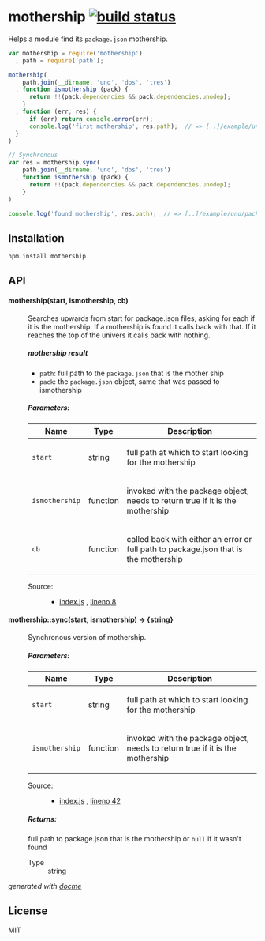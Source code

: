 # mothership [![build status](https://secure.travis-ci.org/thlorenz/mothership.png)](http://travis-ci.org/thlorenz/mothership)

Helps a module find its `package.json` mothership.

```js
var mothership = require('mothership')
  , path = require('path');

mothership(
    path.join(__dirname, 'uno', 'dos', 'tres')
  , function ismothership (pack) {
      return !!(pack.dependencies && pack.dependencies.unodep);
    }
  , function (err, res) {
      if (err) return console.error(err);
      console.log('first mothership', res.path);  // => [..]/example/uno/package.json
  }
)

// Synchronous
var res = mothership.sync(
    path.join(__dirname, 'uno', 'dos', 'tres')
  , function ismothership (pack) {
      return !!(pack.dependencies && pack.dependencies.unodep);
    }
)      

console.log('found mothership', res.path);  // => [..]/example/uno/package.json
```

## Installation

    npm install mothership

## API

<!-- START docme generated API please keep comment here to allow auto update -->
<!-- DON'T EDIT THIS SECTION, INSTEAD RE-RUN docme TO UPDATE -->

<div>
<div class="jsdoc-githubify">
<section>
<article>
<div class="container-overview">
<dl class="details">
</dl>
</div>
<dl>
<dt>
<h4 class="name" id="mothership"><span class="type-signature"></span>mothership<span class="signature">(start, ismothership, cb)</span><span class="type-signature"></span></h4>
</dt>
<dd>
<div class="description">
<p>Searches upwards from start for package.json files, asking for each if it is the mothership.
If a mothership is found it calls back with that.
If it reaches the top of the univers it calls back with nothing.</p>
<h5>mothership result</h5>
<ul>
<li><code>path</code>: full path to the <code>package.json</code> that is the mother ship</li>
<li><code>pack</code>: the <code>package.json</code> object, same that was passed to ismothership</li>
</ul>
</div>
<h5>Parameters:</h5>
<table class="params">
<thead>
<tr>
<th>Name</th>
<th>Type</th>
<th class="last">Description</th>
</tr>
</thead>
<tbody>
<tr>
<td class="name"><code>start</code></td>
<td class="type">
<span class="param-type">string</span>
</td>
<td class="description last"><p>full path at which to start looking for the mothership</p></td>
</tr>
<tr>
<td class="name"><code>ismothership</code></td>
<td class="type">
<span class="param-type">function</span>
</td>
<td class="description last"><p>invoked with the package object, needs to return true if it is the mothership</p></td>
</tr>
<tr>
<td class="name"><code>cb</code></td>
<td class="type">
<span class="param-type">function</span>
</td>
<td class="description last"><p>called back with either an error or full path to package.json that is the mothership</p></td>
</tr>
</tbody>
</table>
<dl class="details">
<dt class="tag-source">Source:</dt>
<dd class="tag-source"><ul class="dummy">
<li>
<a href="https://github.com/thlorenz/mothership/blob/master/index.js">index.js</a>
<span>, </span>
<a href="https://github.com/thlorenz/mothership/blob/master/index.js#L8">lineno 8</a>
</li>
</ul></dd>
</dl>
</dd>
<dt>
<h4 class="name" id="mothership::sync"><span class="type-signature"></span>mothership::sync<span class="signature">(start, ismothership)</span><span class="type-signature"> &rarr; {string}</span></h4>
</dt>
<dd>
<div class="description">
<p>Synchronous version of mothership.</p>
</div>
<h5>Parameters:</h5>
<table class="params">
<thead>
<tr>
<th>Name</th>
<th>Type</th>
<th class="last">Description</th>
</tr>
</thead>
<tbody>
<tr>
<td class="name"><code>start</code></td>
<td class="type">
<span class="param-type">string</span>
</td>
<td class="description last"><p>full path at which to start looking for the mothership</p></td>
</tr>
<tr>
<td class="name"><code>ismothership</code></td>
<td class="type">
<span class="param-type">function</span>
</td>
<td class="description last"><p>invoked with the package object, needs to return true if it is the mothership</p></td>
</tr>
</tbody>
</table>
<dl class="details">
<dt class="tag-source">Source:</dt>
<dd class="tag-source"><ul class="dummy">
<li>
<a href="https://github.com/thlorenz/mothership/blob/master/index.js">index.js</a>
<span>, </span>
<a href="https://github.com/thlorenz/mothership/blob/master/index.js#L42">lineno 42</a>
</li>
</ul></dd>
</dl>
<h5>Returns:</h5>
<div class="param-desc">
<p>full path to package.json that is the mothership or <code>null</code> if it wasn't found</p>
</div>
<dl>
<dt>
Type
</dt>
<dd>
<span class="param-type">string</span>
</dd>
</dl>
</dd>
</dl>
</article>
</section>
</div>

*generated with [docme](https://github.com/thlorenz/docme)*
</div>
<!-- END docme generated API please keep comment here to allow auto update -->

## License

MIT
